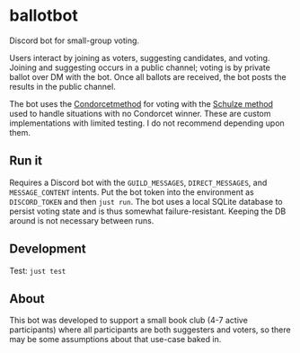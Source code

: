 # ballotbot
Discord bot for small-group voting.

Users interact by joining as voters, suggesting candidates, and voting. Joining
and suggesting occurs in a public channel; voting is by private ballot over DM
with the bot. Once all ballots are received, the bot posts the results in the
public channel.

The bot uses the [Condorcetmethod](https://en.wikipedia.org/wiki/Condorcet_method) 
for voting with the [Schulze method](https://en.wikipedia.org/wiki/Schulze_method) 
used to handle situations with no Condorcet winner. These are custom
implementations with limited testing. I do not recommend depending upon them.

## Run it

Requires a Discord bot with the `GUILD_MESSAGES`, `DIRECT_MESSAGES`, and
`MESSAGE_CONTENT` intents. Put the bot token into the environment as
`DISCORD_TOKEN` and then `just run`. The bot uses a local SQLite database to
persist voting state and is thus somewhat failure-resistant. Keeping the DB
around is not necessary between runs.

## Development

Test: `just test`

## About

This bot was developed to support a small book club (4-7 active participants)
where all participants are both suggesters and voters, so there may be
some assumptions about that use-case baked in.
